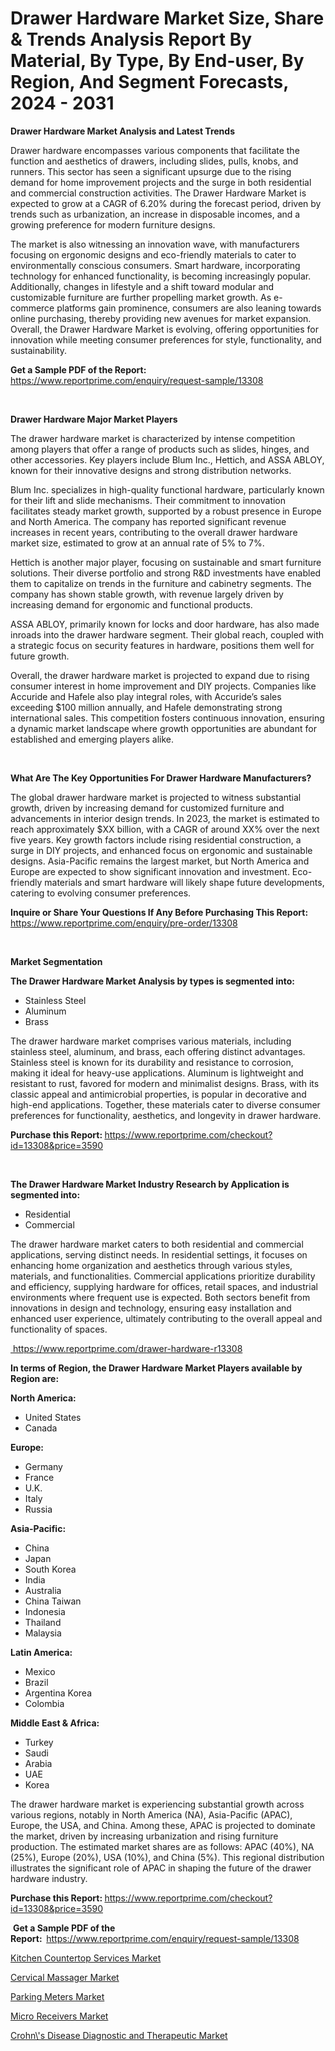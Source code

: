 <p><h1>Drawer Hardware Market Size, Share & Trends Analysis Report By Material, By Type, By End-user, By Region, And Segment Forecasts, 2024 - 2031</h1></p><p><strong>Drawer Hardware Market Analysis and Latest Trends</strong></p>
<p><p>Drawer hardware encompasses various components that facilitate the function and aesthetics of drawers, including slides, pulls, knobs, and runners. This sector has seen a significant upsurge due to the rising demand for home improvement projects and the surge in both residential and commercial construction activities. The Drawer Hardware Market is expected to grow at a CAGR of 6.20% during the forecast period, driven by trends such as urbanization, an increase in disposable incomes, and a growing preference for modern furniture designs.</p><p>The market is also witnessing an innovation wave, with manufacturers focusing on ergonomic designs and eco-friendly materials to cater to environmentally conscious consumers. Smart hardware, incorporating technology for enhanced functionality, is becoming increasingly popular. Additionally, changes in lifestyle and a shift toward modular and customizable furniture are further propelling market growth. As e-commerce platforms gain prominence, consumers are also leaning towards online purchasing, thereby providing new avenues for market expansion. Overall, the Drawer Hardware Market is evolving, offering opportunities for innovation while meeting consumer preferences for style, functionality, and sustainability.</p></p>
<p><strong>Get a Sample PDF of the Report:&nbsp;</strong> <a href="https://www.reportprime.com/enquiry/request-sample/13308">https://www.reportprime.com/enquiry/request-sample/13308</a></p>
<p>&nbsp;</p>
<p><strong>Drawer Hardware Major Market Players</strong></p>
<p><p>The drawer hardware market is characterized by intense competition among players that offer a range of products such as slides, hinges, and other accessories. Key players include Blum Inc., Hettich, and ASSA ABLOY, known for their innovative designs and strong distribution networks. </p><p>Blum Inc. specializes in high-quality functional hardware, particularly known for their lift and slide mechanisms. Their commitment to innovation facilitates steady market growth, supported by a robust presence in Europe and North America. The company has reported significant revenue increases in recent years, contributing to the overall drawer hardware market size, estimated to grow at an annual rate of 5% to 7%.</p><p>Hettich is another major player, focusing on sustainable and smart furniture solutions. Their diverse portfolio and strong R&D investments have enabled them to capitalize on trends in the furniture and cabinetry segments. The company has shown stable growth, with revenue largely driven by increasing demand for ergonomic and functional products.</p><p>ASSA ABLOY, primarily known for locks and door hardware, has also made inroads into the drawer hardware segment. Their global reach, coupled with a strategic focus on security features in hardware, positions them well for future growth. </p><p>Overall, the drawer hardware market is projected to expand due to rising consumer interest in home improvement and DIY projects. Companies like Accuride and Hafele also play integral roles, with Accuride’s sales exceeding $100 million annually, and Hafele demonstrating strong international sales. This competition fosters continuous innovation, ensuring a dynamic market landscape where growth opportunities are abundant for established and emerging players alike.</p></p>
<p>&nbsp;</p>
<p><strong>What Are The Key Opportunities For Drawer Hardware Manufacturers?</strong></p>
<p><p>The global drawer hardware market is projected to witness substantial growth, driven by increasing demand for customized furniture and advancements in interior design trends. In 2023, the market is estimated to reach approximately $XX billion, with a CAGR of around XX% over the next five years. Key growth factors include rising residential construction, a surge in DIY projects, and enhanced focus on ergonomic and sustainable designs. Asia-Pacific remains the largest market, but North America and Europe are expected to show significant innovation and investment. Eco-friendly materials and smart hardware will likely shape future developments, catering to evolving consumer preferences.</p></p>
<p><strong>Inquire or Share Your Questions If Any Before Purchasing This Report:</strong> <a href="https://www.reportprime.com/enquiry/pre-order/13308">https://www.reportprime.com/enquiry/pre-order/13308</a></p>
<p>&nbsp;</p>
<p><strong>Market Segmentation</strong></p>
<p><strong>The Drawer Hardware Market Analysis by types is segmented into:</strong></p>
<p><ul><li>Stainless Steel</li><li>Aluminum</li><li>Brass</li></ul></p>
<p><p>The drawer hardware market comprises various materials, including stainless steel, aluminum, and brass, each offering distinct advantages. Stainless steel is known for its durability and resistance to corrosion, making it ideal for heavy-use applications. Aluminum is lightweight and resistant to rust, favored for modern and minimalist designs. Brass, with its classic appeal and antimicrobial properties, is popular in decorative and high-end applications. Together, these materials cater to diverse consumer preferences for functionality, aesthetics, and longevity in drawer hardware.</p></p>
<p><strong>Purchase this Report:&nbsp;</strong><a href="https://www.reportprime.com/checkout?id=13308&price=3590">https://www.reportprime.com/checkout?id=13308&price=3590</a></p>
<p>&nbsp;</p>
<p><strong>The Drawer Hardware Market Industry Research by Application is segmented into:</strong></p>
<p><ul><li>Residential</li><li>Commercial</li></ul></p>
<p><p>The drawer hardware market caters to both residential and commercial applications, serving distinct needs. In residential settings, it focuses on enhancing home organization and aesthetics through various styles, materials, and functionalities. Commercial applications prioritize durability and efficiency, supplying hardware for offices, retail spaces, and industrial environments where frequent use is expected. Both sectors benefit from innovations in design and technology, ensuring easy installation and enhanced user experience, ultimately contributing to the overall appeal and functionality of spaces.</p></p>
<p><a href="https://www.reportprime.com/drawer-hardware-r13308">&nbsp;https://www.reportprime.com/drawer-hardware-r13308</a></p>
<p><strong>In terms of Region, the Drawer Hardware Market Players available by Region are:</strong></p>
<p>
    <p> <strong> North America: </strong>
        <ul>
            <li>United States</li>
            <li>Canada</li>
        </ul>
        </p> 
    <p> <strong> Europe: </strong>
        <ul>
            <li>Germany</li>
            <li>France</li>
            <li>U.K.</li>
            <li>Italy</li>
            <li>Russia</li>
        </ul>
        </p> 
    <p> <strong> Asia-Pacific: </strong>
        <ul>
            <li>China</li>
            <li>Japan</li>
            <li>South Korea</li>
            <li>India</li>
            <li>Australia</li>
            <li>China Taiwan</li>
            <li>Indonesia</li>
            <li>Thailand</li>
            <li>Malaysia</li>
        </ul>
        </p> 
    <p> <strong> Latin America: </strong>
        <ul>
            <li>Mexico</li>
            <li>Brazil</li>
            <li>Argentina Korea</li>
            <li>Colombia</li>
        </ul>
        </p> 
    <p> <strong> Middle East & Africa: </strong>
        <ul>
            <li>Turkey</li>
            <li>Saudi</li>
            <li>Arabia</li>
            <li>UAE</li>
            <li>Korea</li>
        </ul>
    </p>
    </p>
<p><p>The drawer hardware market is experiencing substantial growth across various regions, notably in North America (NA), Asia-Pacific (APAC), Europe, the USA, and China. Among these, APAC is projected to dominate the market, driven by increasing urbanization and rising furniture production. The estimated market shares are as follows: APAC (40%), NA (25%), Europe (20%), USA (10%), and China (5%). This regional distribution illustrates the significant role of APAC in shaping the future of the drawer hardware industry.</p></p>
<p><strong>Purchase this Report: </strong><a href="https://www.reportprime.com/checkout?id=13308&price=3590">https://www.reportprime.com/checkout?id=13308&price=3590</a></p>
<p>&nbsp;<strong>Get a Sample PDF of the Report:&nbsp;&nbsp;</strong><a href="https://www.reportprime.com/enquiry/request-sample/13308">https://www.reportprime.com/enquiry/request-sample/13308</a></p>
<p><strong></strong></p>
<p><p><a href="https://github.com/globismark/Market-Research-Report-List-5/blob/main/kitchen-countertop-services-market.md">Kitchen Countertop Services Market</a></p><p><a href="https://www.linkedin.com/pulse/how-cervical-massager-market-changing-from-2024-2031-insight-find-qr5wf?trackingId=BeoU6bqxQjK2gQxNMT9sTQ%3D%3D">Cervical Massager Market</a></p><p><a href="https://issuu.com/reportprime-2/docs/parking-meters-market-size-2030.ppt_6ed3987cc18bd1">Parking Meters Market</a></p><p><a href="https://www.linkedin.com/pulse/global-micro-receivers-industry-analysis-share-growth-trends-forecast-5hzdc?trackingId=O8JsqcBBRZahOpBA014lLg%3D%3D">Micro Receivers Market</a></p><p><a href="https://medium.com/@clairhane_9803/what-is-crohn-s-disease-diagnostic-and-therapeutic-market-94b678df22af">Crohn\'s Disease Diagnostic and Therapeutic Market</a></p></p>